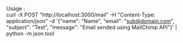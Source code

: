 Usage : \
curl -X POST "http://localhost:3000/mail" -H "Content-Type: application/json" -d '{"name": "Name", "email": "sub@domain.com", "subject": "Test", "message": "Email sended using MailChimp API"}' | python -m json.tool